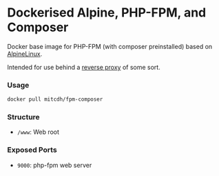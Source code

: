 # Dockerised Alpine, PHP-FPM, and Composer

Docker base image for PHP-FPM (with composer preinstalled) based on [AlpineLinux](http://alpinelinux.org).

Intended for use behind a [reverse proxy](https://github.com/jwilder/nginx-proxy) of some sort.

### Usage
````bash
docker pull mitcdh/fpm-composer
````

### Structure
* `/www`: Web root

### Exposed Ports
* `9000`: php-fpm web server